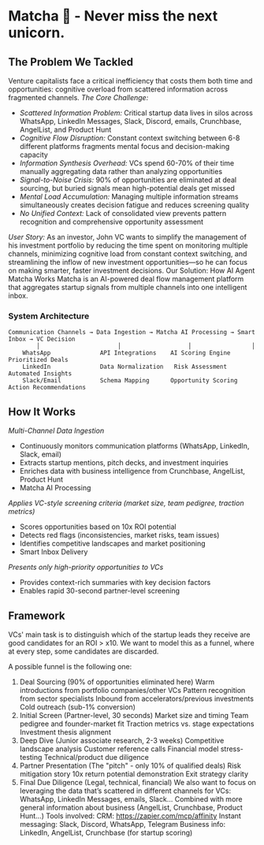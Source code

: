 # Matcha 🚀 - Never miss the next unicorn.

## The Problem We Tackled

Venture capitalists face a critical inefficiency that costs them both time and opportunities: cognitive overload from scattered information across fragmented channels.
_The Core Challenge:_

-   _Scattered Information Problem:_ Critical startup data lives in silos across WhatsApp, LinkedIn Messages, Slack, Discord, emails, Crunchbase, AngelList, and Product Hunt
-   _Cognitive Flow Disruption:_ Constant context switching between 6-8 different platforms fragments mental focus and decision-making capacity
-   _Information Synthesis Overhead:_ VCs spend 60-70% of their time manually aggregating data rather than analyzing opportunities
-   _Signal-to-Noise Crisis:_ 90% of opportunities are eliminated at deal sourcing, but buried signals mean high-potential deals get missed
-   _Mental Load Accumulation:_ Managing multiple information streams simultaneously creates decision fatigue and reduces screening quality
-   _No Unified Context:_ Lack of consolidated view prevents pattern recognition and comprehensive opportunity assessment

_User Story:_ As an investor, John VC wants to simplify the management of his investment portfolio by reducing the time spent on monitoring multiple channels, minimizing cognitive load from constant context switching, and streamlining the inflow of new investment opportunities—so he can focus on making smarter, faster investment decisions.
Our Solution: How AI Agent Matcha Works
Matcha is an AI-powered deal flow management platform that aggregates startup signals from multiple channels into one intelligent inbox.

### System Architecture

```
Communication Channels → Data Ingestion → Matcha AI Processing → Smart Inbox → VC Decision
        │                      │                   │                 │
    WhatsApp              API Integrations    AI Scoring Engine   Prioritized Deals
    LinkedIn              Data Normalization   Risk Assessment    Automated Insights
    Slack/Email           Schema Mapping      Opportunity Scoring  Action Recommendations
```

## How It Works

_Multi-Channel Data Ingestion_

-   Continuously monitors communication platforms (WhatsApp, LinkedIn, Slack, email)
-   Extracts startup mentions, pitch decks, and investment inquiries
-   Enriches data with business intelligence from Crunchbase, AngelList, Product Hunt
-   Matcha AI Processing

_Applies VC-style screening criteria (market size, team pedigree, traction metrics)_

-   Scores opportunities based on 10x ROI potential
-   Detects red flags (inconsistencies, market risks, team issues)
-   Identifies competitive landscapes and market positioning
-   Smart Inbox Delivery

_Presents only high-priority opportunities to VCs_

-   Provides context-rich summaries with key decision factors
-   Enables rapid 30-second partner-level screening

## Framework

VCs' main task is to distinguish which of the startup leads they receive are good candidates for an ROI > x10. We want to model this as a funnel, where at every step, some candidates are discarded.

A possible funnel is the following one:

1. Deal Sourcing (90% of opportunities eliminated here)
   Warm introductions from portfolio companies/other VCs
   Pattern recognition from sector specialists
   Inbound from accelerators/previous investments
   Cold outreach (sub-1% conversion)
2. Initial Screen (Partner-level, 30 seconds)
   Market size and timing
   Team pedigree and founder-market fit
   Traction metrics vs. stage expectations
   Investment thesis alignment
3. Deep Dive (Junior associate research, 2-3 weeks)
   Competitive landscape analysis
   Customer reference calls
   Financial model stress-testing
   Technical/product due diligence
4. Partner Presentation (The "pitch" - only 10% of qualified deals)
   Risk mitigation story
   10x return potential demonstration
   Exit strategy clarity
5. Final Due Diligence (Legal, technical, financial)
   We also want to focus on leveraging the data that’s scattered in different channels for VCs: WhatsApp, LinkedIn Messages, emails, Slack… Combined with more general information about business (AngelList, Crunchbase, Product Hunt…)
   Tools involved:
   CRM:
   https://zapier.com/mcp/affinity
   Instant messaging: Slack, Discord, WhatsApp, Telegram
   Business info: LinkedIn, AngelList, Crunchbase (for startup scoring)
